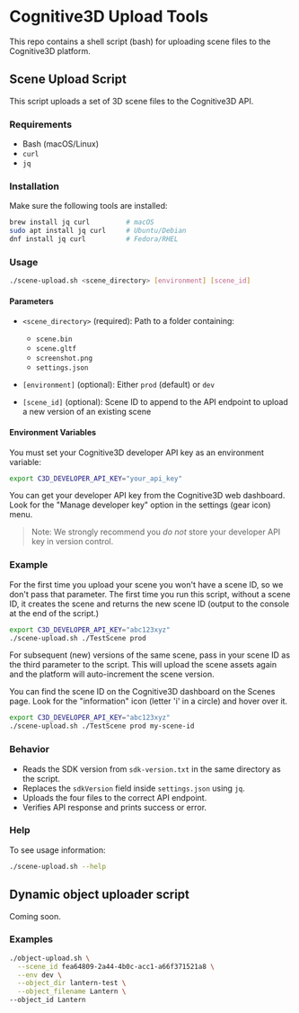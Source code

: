 # Cognitive3D Upload Tools

This repo contains a shell script (bash) for uploading scene files to the Cognitive3D platform.

## Scene Upload Script

This script uploads a set of 3D scene files to the Cognitive3D API.

### Requirements

* Bash (macOS/Linux)
* `curl`
* `jq`

### Installation

Make sure the following tools are installed:

```bash
brew install jq curl         # macOS
sudo apt install jq curl     # Ubuntu/Debian
dnf install jq curl          # Fedora/RHEL
```

### Usage

```bash
./scene-upload.sh <scene_directory> [environment] [scene_id]
```

#### Parameters

* `<scene_directory>` (required): Path to a folder containing:

  * `scene.bin`
  * `scene.gltf`
  * `screenshot.png`
  * `settings.json`

* `[environment]` (optional): Either `prod` (default) or `dev`

* `[scene_id]` (optional): Scene ID to append to the API endpoint to upload a new version of an existing scene

#### Environment Variables

You must set your Cognitive3D developer API key as an environment variable:

```bash
export C3D_DEVELOPER_API_KEY="your_api_key"
```

You can get your developer API key from the Cognitive3D web dashboard. Look for the "Manage developer key" option in the settings (gear icon) menu.

> Note: We strongly recommend you _do not_ store your developer API key in version control.

### Example

For the first time you upload your scene you won't have a scene ID, so we don't pass that parameter. The first time you run this script, without a scene ID, it creates the scene and returns the new scene ID (output to the console at the end of the script.)

```bash
export C3D_DEVELOPER_API_KEY="abc123xyz"
./scene-upload.sh ./TestScene prod
```

For subsequent (new) versions of the same scene, pass in your scene ID as the third parameter to the script. This will upload the scene assets again and the platform will auto-increment the scene version.

You can find the scene ID on the Cognitive3D dashboard on the Scenes page. Look for the "information" icon (letter 'i' in a circle) and hover over it.

```bash
export C3D_DEVELOPER_API_KEY="abc123xyz"
./scene-upload.sh ./TestScene prod my-scene-id
```

### Behavior

* Reads the SDK version from `sdk-version.txt` in the same directory as the script.
* Replaces the `sdkVersion` field inside `settings.json` using `jq`.
* Uploads the four files to the correct API endpoint.
* Verifies API response and prints success or error.

### Help

To see usage information:

```bash
./scene-upload.sh --help
```

## Dynamic object uploader script

Coming soon.

### Examples

```bash
./object-upload.sh \
  --scene_id fea64809-2a44-4b0c-acc1-a66f371521a8 \
  --env dev \
  --object_dir lantern-test \
  --object_filename Lantern \
--object_id Lantern
```
